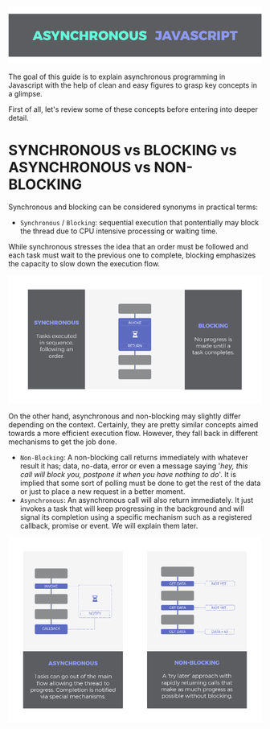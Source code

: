 ![Asynchronous Javascript Header](src/infographics/header.png)


The goal of this guide is to explain asynchronous programming in Javascript with the help of clean and easy figures to grasp key concepts in a glimpse. 

First of all, let's review some of these concepts before entering into deeper detail.

# SYNCHRONOUS vs BLOCKING vs ASYNCHRONOUS vs NON-BLOCKING

Synchronous and blocking can be considered synonyms in practical terms: 
- `Synchronous` / `Blocking`: sequential execution that pontentially may block the thread due to CPU intensive processing or waiting time.

While synchronous stresses the idea that an order must be followed and each task must wait to the previous one to complete, blocking emphasizes the capacity to slow down the execution flow.

![Synchronous / Blocking](src/infographics/sync_blocking.png)

On the other hand, asynchronous and non-blocking may slightly differ depending on the context. Certainly, they are pretty similar concepts aimed towards a more efficient execution flow. However, they fall back in different mechanisms to get the job done. 

- `Non-Blocking`: A non-blocking call returns immediately with whatever result it has; data, no-data, error or even a message saying '*hey, this call will block you, postpone it when you have nothing to do*'. It is implied that some sort of polling must be done to get the rest of the data or just to place a new request in a better moment.
- `Asynchronous`: An asynchronous call will also return immediately. It just invokes a task that will keep progressing in the background and will signal its completion using a specific mechanism such as a registered callback, promise or event. We will explain them later.

![Infographics](src/infographics/async_vs_nonblocking.png)
